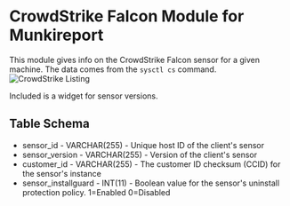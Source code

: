 # CrowdStrike Falcon Module for Munkireport

This module gives info on the CrowdStrike Falcon sensor for a given machine. The data comes from the `sysctl cs` command.
![CrowdStrike Listing](https://raw.githubusercontent.com/dcoobs/crowdstrike/master/images/CrowdStrikeListing.png)

Included is a widget for sensor versions.

Table Schema
------
* sensor_id - VARCHAR(255) - Unique host ID of the client's sensor
* sensor_version - VARCHAR(255) - Version of the client's sensor
* customer_id - VARCHAR(255) - The customer ID checksum (CCID) for the sensor's instance
* sensor_installguard - INT(11) - Boolean value for the sensor's uninstall protection policy. 1=Enabled 0=Disabled
